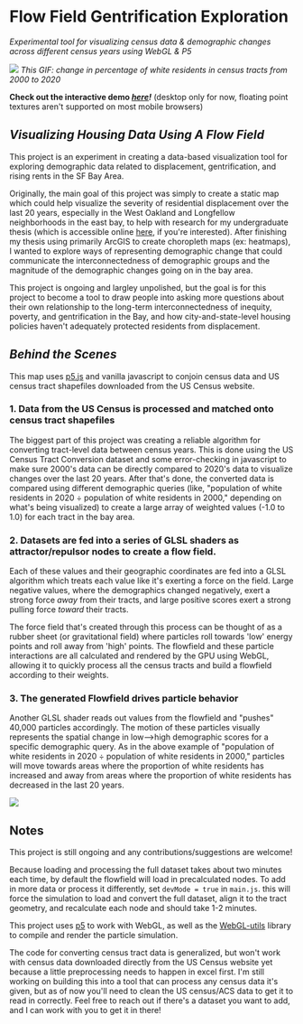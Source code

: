  # Flow Field Gentrification Exploration

*Experimental tool for visualizing census data & demographic changes across different census years using WebGL & P5*

 ![](readme/demo.gif)
*This GIF: change in percentage of white residents in census tracts from 2000 to 2020*

 **Check out the interactive demo *[here](https://alexlafetra.github.io/gentrificationflowfield/)!*** (desktop only for now, floating point textures aren't supported on most mobile browsers)
 
 ## *Visualizing Housing Data Using A Flow Field*

This project is an experiment in creating a data-based visualization tool for exploring demographic data related to displacement, gentrification, and rising rents in the SF Bay Area. 

Originally, the main goal of this project was simply to create a static map which could help visualize the severity of residential displacement over the last 20 years, especially in the West Oakland and Longfellow neighborhoods in the east bay, to help with research for my undergraduate thesis (which is accessible online [here](https://digitalcollections.wesleyan.edu/object/ir%3A3184), if you're interested). After finishing my thesis using primarily ArcGIS to create choropleth maps (ex: heatmaps), I wanted to explore ways of representing demographic change that could communicate the interconnectedness of demographic groups and the magnitude of the demographic changes going on in the bay area.

This project is ongoing and largley unpolished, but the goal is for this project to become a tool to draw people into asking more questions about their own relationship to the long-term interconnectedness of inequity, poverty, and gentrification in the Bay, and how city-and-state-level housing policies haven't adequately protected residents from displacement.

## *Behind the Scenes*

This map uses [p5.js](https://p5js.org/) and vanilla javascript to conjoin census data and US census tract shapefiles downloaded from the US Census website.

### 1. Data from the US Census is processed and matched onto census tract shapefiles

The biggest part of this project was creating a reliable algorithm for converting tract-level data between census years. This is done using the US Census Tract Conversion dataset and some error-checking in javascript to make sure 2000's data can be directly compared to 2020's data to visualize changes over the last 20 years. After that's done, the converted data is compared using different demographic queries (like, "population of white residents in 2020 ÷ population of white residents in 2000," depending on what's being visualized) to create a large array of weighted values (-1.0 to 1.0) for each tract in the bay area.

### 2. Datasets are fed into a series of GLSL shaders as attractor/repulsor nodes to create a flow field.

Each of these values and their geographic coordinates are fed into a GLSL algorithm which treats each value like it's exerting a force on the field. Large negative values, where the demographics changed negatively, exert a strong force <i>away</i> from their tracts, and large positive scores exert a strong pulling force <i>toward</i> their tracts.

The force field that's created through this process can be thought of as a rubber sheet (or gravitational field) where particles roll towards 'low' energy points and roll away from 'high' points. The flowfield and these particle interactions are all calculated and rendered by the GPU using WebGL, allowing it to quickly process all the census tracts and build a flowfield according to their weights.

### 3. The generated Flowfield drives particle behavior

Another GLSL shader reads out values from the flowfield and "pushes" 40,000 particles accordingly. The motion of these particles visually represents the spatial change in low-->high demographic scores for a specific demographic query. As in the above example of "population of white residents in 2020 ÷ population of white residents in 2000," particles will move towards areas where the proportion of white residents has increased and away from areas where the proportion of white residents has decreased in the last 20 years.

![](readme/flow_chart.png)

## Notes

This project is still ongoing and any contributions/suggestions are welcome!

Because loading and processing the full dataset takes about two minutes each time, by default the flowfield will load in precalculated nodes. To add in more data or process it differently, set `devMode = true` in `main.js`. this will force the simulation to load and convert the full dataset, align it to the tract geometry, and recalculate each node and should take 1-2 minutes.

This project uses [p5](https://p5js.org/) to work with WebGL, as well as the [WebGL-utils](https://webgl2fundamentals.org/docs/) library to compile and render the particle simulation.

The code for converting census tract data is generalized, but won't work with census data downloaded directly from the US Census website yet because a little preprocessing needs to happen in excel first. I'm still working on building this into a tool that can process any census data it's given, but as of now you'll need to clean the US census/ACS data to get it to read in correctly. Feel free to reach out if there's a dataset you want to add, and I can work with you to get it in there!


